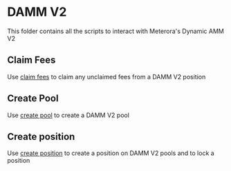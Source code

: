 # DAMM V2

This folder contains all the scripts to interact with Meterora's Dynamic AMM V2

## Claim Fees

Use [claim fees](./claim-fees/README.md) to claim any unclaimed fees from a DAMM V2 position

## Create Pool

Use [create pool](./create-pool/README.md) to create a DAMM V2 pool

## Create position

Use [create position](./create-postion/README.md) to create a position on DAMM V2 pools and to lock a position
